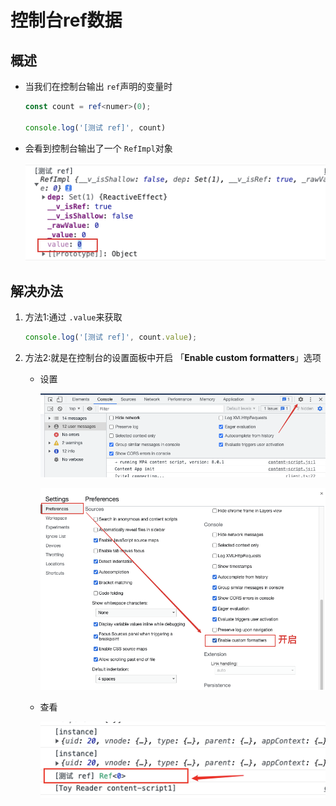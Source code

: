 # 控制台ref数据

## 概述

- 当我们在控制台输出 `ref`声明的变量时

    ```ts
    const count = ref<numer>(0);

    console.log('[测试 ref]', count)
    ```

- 会看到控制台输出了一个 `RefImpl`对象

    ![](image/image__5YJQKeSpM.png)

## 解决办法

1. 方法1:通过 `.value`来获取

    ```ts
    console.log('[测试 ref]', count.value);
    ```

2. 方法2:就是在控制台的设置面板中开启 「**Enable custom formatters**」选项

      - 设置

        ![](image/image_AMkBJNOsbK.png)

        ![](image/image_jQnDwk-ij7.png)

      - 查看

        ![](image/image_71f6JSlKkN.png)
